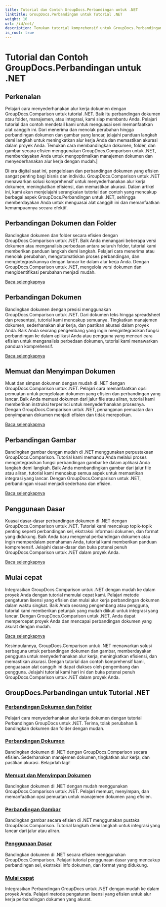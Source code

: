 ```yaml
---
title: Tutorial dan Contoh GroupDocs.Perbandingan untuk .NET
linktitle: GroupDocs.Perbandingan untuk Tutorial .NET
weight: 10
url: /id/net/
description: Temukan tutorial komprehensif untuk GroupDocs.Perbandingan untuk .NET, memfasilitasi perbandingan, pengelolaan, dan integrasi dokumen dan folder yang efisien dengan mudah.
is_root: true
---
```


# Tutorial dan Contoh GroupDocs.Perbandingan untuk .NET

## Perkenalan

Pelajari cara menyederhanakan alur kerja dokumen dengan GroupDocs.Comparison untuk tutorial .NET. Baik itu perbandingan dokumen atau folder, manajemen, atau integrasi, kami siap membantu Anda. Pelajari tutorial dan contoh mendetail kami untuk menguasai seni memanfaatkan alat canggih ini. Dari menerima dan menolak perubahan hingga perbandingan dokumen dan gambar yang lancar, jelajahi panduan langkah demi langkah untuk meningkatkan alur kerja Anda dan memastikan akurasi dalam proyek Anda. Temukan cara membandingkan dokumen, folder, dan gambar secara efisien menggunakan GroupDocs.Comparison untuk .NET, memberdayakan Anda untuk mengoptimalkan manajemen dokumen dan menyederhanakan alur kerja dengan mudah.|

Di era digital saat ini, pengelolaan dan perbandingan dokumen yang efisien sangat penting bagi bisnis dan individu. GroupDocs.Comparison untuk .NET menawarkan solusi komprehensif untuk menyederhanakan alur kerja dokumen, meningkatkan efisiensi, dan memastikan akurasi. Dalam artikel ini, kami akan menjelajahi serangkaian tutorial dan contoh yang mencakup berbagai aspek GroupDocs.Perbandingan untuk .NET, sehingga memberdayakan Anda untuk menguasai alat canggih ini dan memanfaatkan kemampuannya secara efektif.

## Perbandingan Dokumen dan Folder

Bandingkan dokumen dan folder secara efisien dengan GroupDocs.Comparison untuk .NET. Baik Anda menangani beberapa versi dokumen atau menganalisis perbedaan antara seluruh folder, tutorial kami memberikan panduan langkah demi langkah. Pelajari cara menerima atau menolak perubahan, mengotomatiskan proses perbandingan, dan mengintegrasikannya dengan lancar ke dalam alur kerja Anda. Dengan GroupDocs.Comparison untuk .NET, mengelola versi dokumen dan mengidentifikasi perubahan menjadi mudah.

[Baca selengkapnya](./documents-and-folder-comparison/)

## Perbandingan Dokumen

Bandingkan dokumen dengan presisi menggunakan GroupDocs.Comparison untuk .NET. Dari dokumen teks hingga spreadsheet dan presentasi, tutorial kami mencakup semuanya. Tingkatkan manajemen dokumen, sederhanakan alur kerja, dan pastikan akurasi dalam proyek Anda. Baik Anda seorang pengembang yang ingin mengintegrasikan fungsi perbandingan ke dalam aplikasi Anda atau pengguna yang mencari cara efisien untuk menganalisis perbedaan dokumen, tutorial kami menawarkan panduan komprehensif.

[Baca selengkapnya](./document-comparison/)

## Memuat dan Menyimpan Dokumen

Muat dan simpan dokumen dengan mudah di .NET dengan GroupDocs.Comparison untuk .NET. Pelajari cara memanfaatkan opsi pemuatan untuk pengelolaan dokumen yang efisien dan perbandingan yang lancar. Baik Anda memuat dokumen dari jalur file atau aliran, tutorial kami memberikan instruksi terperinci untuk menyederhanakan prosesnya. Dengan GroupDocs.Comparison untuk .NET, penanganan pemuatan dan penyimpanan dokumen menjadi efisien dan tidak merepotkan.

[Baca selengkapnya](./loading-and-saving-documents/)

## Perbandingan Gambar

Bandingkan gambar dengan mudah di .NET menggunakan perpustakaan GroupDocs.Comparison. Tutorial kami memandu Anda melalui proses mengintegrasikan fungsi perbandingan gambar ke dalam aplikasi Anda langkah demi langkah. Baik Anda membandingkan gambar dari jalur file atau aliran, tutorial kami mencakup semua aspek untuk memastikan integrasi yang lancar. Dengan GroupDocs.Comparison untuk .NET, perbandingan visual menjadi sederhana dan efisien.

[Baca selengkapnya](./image-comparison/)

## Penggunaan Dasar 

Kuasai dasar-dasar perbandingan dokumen di .NET dengan GroupDocs.Comparison untuk .NET. Tutorial kami mencakup topik-topik penting seperti perbandingan sel, ekstraksi informasi dokumen, dan format yang didukung. Baik Anda baru mengenal perbandingan dokumen atau ingin memperdalam pemahaman Anda, tutorial kami memberikan panduan komprehensif. Jelajahi dasar-dasar dan buka potensi penuh GroupDocs.Comparison untuk .NET dalam proyek Anda.

[Baca selengkapnya](./basic-usage/)

## Mulai cepat 

Integrasikan GroupDocs.Comparison untuk .NET dengan mudah ke dalam proyek Anda dengan tutorial memulai cepat kami. Pelajari metode pengaturan lisensi yang efisien dan mulai alur kerja perbandingan dokumen dalam waktu singkat. Baik Anda seorang pengembang atau pengguna, tutorial kami memberikan petunjuk yang mudah diikuti untuk integrasi yang lancar. Dengan GroupDocs.Comparison untuk .NET, Anda dapat mempercepat proyek Anda dan mencapai perbandingan dokumen yang akurat dengan mudah.

[Baca selengkapnya](./quick-start/)

Kesimpulannya, GroupDocs.Comparison untuk .NET menawarkan solusi serbaguna untuk perbandingan dokumen dan gambar, memberdayakan pengguna untuk menyederhanakan alur kerja, meningkatkan efisiensi, dan memastikan akurasi. Dengan tutorial dan contoh komprehensif kami, penguasaan alat canggih ini dapat diakses oleh pengembang dan pengguna. Jelajahi tutorial kami hari ini dan buka potensi penuh GroupDocs.Comparison untuk .NET dalam proyek Anda.
## GroupDocs.Perbandingan untuk Tutorial .NET 
### [Perbandingan Dokumen dan Folder](./documents-and-folder-comparison/)
Pelajari cara menyederhanakan alur kerja dokumen dengan tutorial Perbandingan GroupDocs untuk .NET. Terima, tolak perubahan & bandingkan dokumen dan folder dengan mudah.
### [Perbandingan Dokumen](./document-comparison/)
Bandingkan dokumen di .NET dengan GroupDocs.Comparison secara efisien. Sederhanakan manajemen dokumen, tingkatkan alur kerja, dan pastikan akurasi. Belajarlah lagi!
### [Memuat dan Menyimpan Dokumen](./loading-and-saving-documents/)
Bandingkan dokumen di .NET dengan mudah menggunakan GroupDocs.Comparison untuk .NET. Pelajari memuat, menyimpan, dan memanfaatkan opsi pemuatan untuk manajemen dokumen yang efisien.
### [Perbandingan Gambar](./image-comparison/)
Bandingkan gambar secara efisien di .NET menggunakan pustaka GroupDocs.Comparison. Tutorial langkah demi langkah untuk integrasi yang lancar dari jalur atau aliran.
### [Penggunaan Dasar](./basic-usage/)
Bandingkan dokumen di .NET secara efisien menggunakan GroupDocs.Comparison. Pelajari tutorial penggunaan dasar yang mencakup perbandingan sel, ekstraksi info dokumen, dan format yang didukung.
### [Mulai cepat](./quick-start/)
Integrasikan Perbandingan GroupDocs untuk .NET dengan mudah ke dalam proyek Anda. Pelajari metode pengaturan lisensi yang efisien untuk alur kerja perbandingan dokumen yang akurat.
